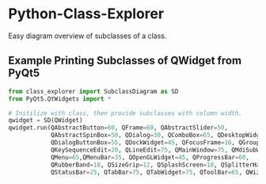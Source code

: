 # Python-Class-Explorer
Easy diagram overview of subclasses of a class.

## Example Printing Subclasses of QWidget from PyQt5
```python
from class_explorer import SubclassDiagram as SD
from PyQt5.QtWidgets import *

# Initilize with class, then provide subclasses with column width.
qwidget = SD(QWidget)
qwidget.run(QAbstractButton=60, QFrame=60, QAbstractSlider=50,
            QAbstractSpinBox=50, QDialog=30, QComboBox=65, QDesktopWidget=40,
            QDialogButtonBox=55, QDockWidget=45, QFocusFrame=16, QGroupBox=40,
            QKeySequenceEdit=20, QLineEdit=75, QMainWindow=75, QMdiSubWindow=45,
            QMenu=65,QMenuBar=35, QOpenGLWidget=45, QProgressBar=60,
            QRubberBand=18, QSizeGrip=12, QSplashScreen=18, QSplitterHandle=23,
            QStatusBar=25, QTabBar=75, QTabWidget=75, QToolBar=65, QWizardPage=45)
```

